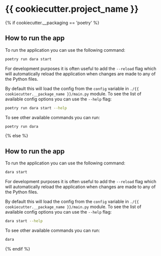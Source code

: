 # {{ cookiecutter.project_name }}

{% if cookiecutter.__packaging == 'poetry' %}

## How to run the app

To run the application you can use the following command:

```bash
poetry run dara start
```

For development purposes it is often useful to add the `--reload` flag which will automatically reload the application when changes are made to any of the Python files.

By default this will load the config from the `config` variable in `./{{ cookiecutter.__package_name }}/main.py` module.
To see the list of available config options you can use the `--help` flag:

```bash
poetry run dara start --help
```

To see other available commands you can run:

```bash
poetry run dara
```

{% else %}

## How to run the app

To run the application you can use the following command:

```bash
dara start
```

For development purposes it is often useful to add the `--reload` flag which will automatically reload the application when changes are made to any of the Python files.

By default this will load the config from the `config` variable in `./{{ cookiecutter.__package_name }}/main.py` module.
To see the list of available config options you can use the `--help` flag:

```bash
dara start --help
```

To see other available commands you can run:

```bash
dara
```

{% endif %}
